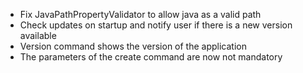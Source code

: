 - Fix JavaPathPropertyValidator to allow java as a valid path
- Check updates on startup and notify user if there is a new version available
- Version command shows the version of the application
- The parameters of the create command are now not mandatory